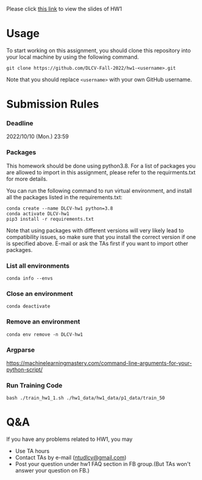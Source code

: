 
Please click [this link](https://docs.google.com/presentation/d/1lXkZrUrV209kMSGn6Lg37rno0Kp_zbdyxOl0K8F9U_E/edit?usp=sharing) to view the slides of HW1

# Usage
To start working on this assignment, you should clone this repository into your local machine by using the following command.

    git clone https://github.com/DLCV-Fall-2022/hw1-<username>.git
Note that you should replace `<username>` with your own GitHub username.

# Submission Rules
### Deadline
2022/10/10 (Mon.) 23:59


### Packages
This homework should be done using python3.8. For a list of packages you are allowed to import in this assignment, please refer to the requirments.txt for more details.

You can run the following command to run virtual environment, and install all the packages listed in the requirements.txt:

    conda create --name DLCV-hw1 python=3.8
    conda activate DLCV-hw1
    pip3 install -r requirements.txt

Note that using packages with different versions will very likely lead to compatibility issues, so make sure that you install the correct version if one is specified above. E-mail or ask the TAs first if you want to import other packages.

### List all environments
    conda info --envs

### Close an environment
    conda deactivate

### Remove an environment
    conda env remove -n DLCV-hw1

### Argparse
https://machinelearningmastery.com/command-line-arguments-for-your-python-script/

### Run Training Code

    bash ./train_hw1_1.sh ./hw1_data/hw1_data/p1_data/train_50


# Q&A
If you have any problems related to HW1, you may
- Use TA hours
- Contact TAs by e-mail ([ntudlcv@gmail.com](mailto:ntudlcv@gmail.com))
- Post your question under hw1 FAQ section in FB group.(But TAs won't answer your question on FB.)
